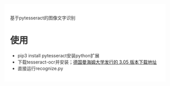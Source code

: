 <div style="padding:18px;max-width: 1024px;margin:0 auto;background-color:#fff;color:#333">

基于pytesseract的图像文字识别

<h1>使用</h1>

<ul>
  <li>
    pip3 install pytesseract安装python扩展
  </li>
  <li>
    下载tesseract-ocr并安装；<a href="https://digi.bib.uni-mannheim.de/tesseract/">德国曼海姆大学发行的 3.05 版本下载地址</a>
  </li>
  <li>
    直接运行recognize.py
  </li>
</ul>